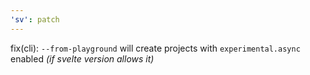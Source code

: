 ```yaml
---
'sv': patch
---
```


fix(cli): `--from-playground` will create projects with `experimental.async` enabled _(if svelte version allows it)_
